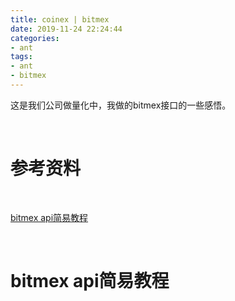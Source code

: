 ```yaml
---
title: coinex | bitmex
date: 2019-11-24 22:24:44
categories:
- ant
tags:
- ant
- bitmex
---
```

这是我们公司做量化中，我做的bitmex接口的一些感悟。

<!-- more -->

<br/>

# 参考资料

<br/>

[bitmex api简易教程](https://blog.csdn.net/whynot_996/article/details/82711544)

<br/>

# bitmex api简易教程

<br/>
